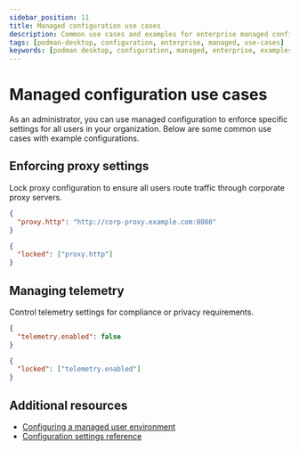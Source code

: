 ```yaml
---
sidebar_position: 11
title: Managed configuration use cases
description: Common use cases and examples for enterprise managed configuration.
tags: [podman-desktop, configuration, enterprise, managed, use-cases]
keywords: [podman desktop, configuration, managed, enterprise, examples, use cases]
---
```


# Managed configuration use cases

As an administrator, you can use managed configuration to enforce specific settings for all users in your organization. Below are some common use cases with example configurations.

## Enforcing proxy settings

Lock proxy configuration to ensure all users route traffic through corporate proxy servers.

```json title="default-settings.json"
{
  "proxy.http": "http://corp-proxy.example.com:8080"
}
```

```json title="locked.json"
{
  "locked": ["proxy.http"]
}
```

## Managing telemetry

Control telemetry settings for compliance or privacy requirements.

```json title="default-settings.json"
{
  "telemetry.enabled": false
}
```

```json title="locked.json"
{
  "locked": ["telemetry.enabled"]
}
```

## Additional resources

- [Configuring a managed user environment](/docs/configuration/managed-configuration)
- [Configuration settings reference](/docs/configuration/settings-reference)
